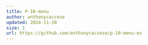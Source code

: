 ```yaml
---
title: P-10-menu
author: anthonycaccese
updated: 2024-11-30
size: 1
url: https://github.com/anthonycaccese/p-10-menu-es
---
```


